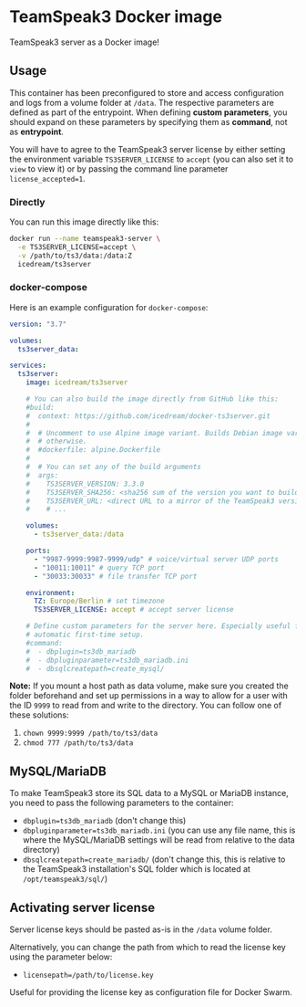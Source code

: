 # TeamSpeak3 Docker image

TeamSpeak3 server as a Docker image!

## Usage

This container has been preconfigured to store and access configuration and
logs from a volume folder at `/data`. The respective parameters are defined as
part of the entrypoint. When defining **custom parameters**, you should expand
on these parameters by specifying them as __command__, not as __entrypoint__.

You will have to agree to the TeamSpeak3 server license by either setting the
environment variable `TS3SERVER_LICENSE` to `accept` (you can also set it
to `view` to view it) or by passing the command line parameter `license_accepted=1`.

### Directly

You can run this image directly like this:

```sh
docker run --name teamspeak3-server \
  -e TS3SERVER_LICENSE=accept \
  -v /path/to/ts3/data:/data:Z
  icedream/ts3server
```

### docker-compose

Here is an example configuration for `docker-compose`:

```yaml
version: "3.7"

volumes:
  ts3server_data:

services:
  ts3server:
    image: icedream/ts3server

    # You can also build the image directly from GitHub like this:
    #build:
    #  context: https://github.com/icedream/docker-ts3server.git
    #
    #  # Uncomment to use Alpine image variant. Builds Debian image variant
    #  # otherwise.
    #  #dockerfile: alpine.Dockerfile
    #
    #  # You can set any of the build arguments
    #  args:
    #    TS3SERVER_VERSION: 3.3.0
    #    TS3SERVER_SHA256: <sha256 sum of the version you want to build for>
    #    TS3SERVER_URL: <direct URL to a mirror of the TeamSpeak3 version>
    #    # ...

    volumes:
      - ts3server_data:/data

    ports:
      - "9987-9999:9987-9999/udp" # voice/virtual server UDP ports
      - "10011:10011" # query TCP port
      - "30033:30033" # file transfer TCP port

    environment:
      TZ: Europe/Berlin # set timezone
      TS3SERVER_LICENSE: accept # accept server license

    # Define custom parameters for the server here. Especially useful for
    # automatic first-time setup.
    #command:
    #  - dbplugin=ts3db_mariadb
    #  - dbpluginparameter=ts3db_mariadb.ini
    #  - dbsqlcreatepath=create_mysql/
```

**Note:** If you mount a host path as data volume, make sure you created the
folder beforehand and set up permissions in a way to allow for a user with the
ID `9999` to read from and write to the directory. You can follow one of these
solutions:

1. `chown 9999:9999 /path/to/ts3/data`
2. `chmod 777 /path/to/ts3/data`

## MySQL/MariaDB

To make TeamSpeak3 store its SQL data to a MySQL or MariaDB instance, you need
to pass the following parameters to the container:

- `dbplugin=ts3db_mariadb` (don't change this)
- `dbpluginparameter=ts3db_mariadb.ini` (you can use any file name, this is where the MySQL/MariaDB settings will be read from relative to the data directory)
- `dbsqlcreatepath=create_mariadb/` (don't change this, this is relative to the TeamSpeak3 installation's SQL folder which is located at `/opt/teamspeak3/sql/`)

## Activating server license

Server license keys should be pasted as-is in the `/data` volume folder.

Alternatively, you can change the path from which to read the license key using
the parameter below:

- `licensepath=/path/to/license.key`

Useful for providing the license key as configuration file for Docker Swarm.
